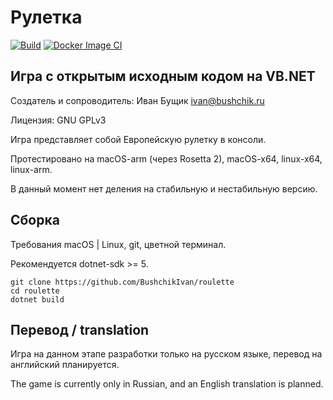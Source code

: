 # Рулетка
[![Build](https://github.com/BushchikIvan/roulette/actions/workflows/dotnet.yml/badge.svg)](https://github.com/BushchikIvan/roulette/actions/workflows/dotnet.yml)
[![Docker Image CI](https://github.com/BushchikIvan/roulette/actions/workflows/docker-image.yml/badge.svg)](https://github.com/BushchikIvan/roulette/actions/workflows/docker-image.yml)

## Игра с открытым исходным кодом на VB.NET

Создатель и сопроводитель: Иван Бущик <ivan@bushchik.ru>

Лицензия: GNU GPLv3

Игра представляет собой Европейскую рулетку в консоли.

Протестировано на macOS-arm (через Rosetta 2), macOS-x64, linux-x64, linux-arm.

В данный момент нет деления на стабильную и нестабильную версию.

## Сборка

Требования macOS | Linux, git, цветной терминал.

Рекомендуется dotnet-sdk >= 5.

    git clone https://github.com/BushchikIvan/roulette
    cd roulette
    dotnet build

## Перевод / translation

Игра на данном этапе разработки только на русском языке, перевод на английский планируется.

The game is currently only in Russian, and an English translation is planned.
